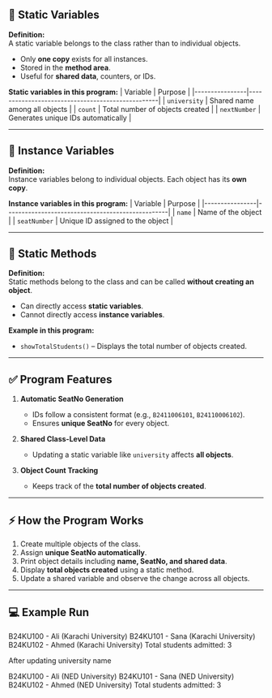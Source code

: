 ## 🔹 Static Variables

**Definition:**  
A static variable belongs to the class rather than to individual objects.  
- Only **one copy** exists for all instances.  
- Stored in the **method area**.  
- Useful for **shared data**, counters, or IDs.

**Static variables in this program:**
| Variable       | Purpose                                           |
|----------------|--------------------------------------------------|
| `university`   | Shared name among all objects                    |
| `count`        | Total number of objects created                  |
| `nextNumber`   | Generates unique IDs automatically              |

---

## 🔹 Instance Variables

**Definition:**  
Instance variables belong to individual objects. Each object has its **own copy**.

**Instance variables in this program:**
| Variable       | Purpose                                           |
|----------------|--------------------------------------------------|
| `name`         | Name of the object                               |
| `seatNumber`   | Unique ID assigned to the object                 |

---

## 🔹 Static Methods

**Definition:**  
Static methods belong to the class and can be called **without creating an object**.  
- Can directly access **static variables**.  
- Cannot directly access **instance variables**.  

**Example in this program:**
- `showTotalStudents()` – Displays the total number of objects created.

---

## ✅ Program Features

1. **Automatic SeatNo Generation**
   - IDs follow a consistent format (e.g., `B2411006101`, `B24110006102`).  
   - Ensures **unique SeatNo** for every object.

2. **Shared Class-Level Data**
   - Updating a static variable like `university` affects **all objects**.

3. **Object Count Tracking**
   - Keeps track of the **total number of objects created**.

---

## ⚡ How the Program Works

1. Create multiple objects of the class.  
2. Assign **unique SeatNo automatically**.  
3. Print object details including **name, SeatNo, and shared data**.  
4. Display **total objects created** using a static method.  
5. Update a shared variable and observe the change across all objects.

---
## 💻 Example Run
B24KU100 - Ali (Karachi University)
B24KU101 - Sana (Karachi University)
B24KU102 - Ahmed (Karachi University)
Total students admitted: 3

After updating university name

B24KU100 - Ali (NED University)
B24KU101 - Sana (NED University)
B24KU102 - Ahmed (NED University)
Total students admitted: 3
